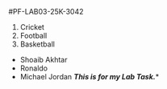 #PF-LAB03-25K-3042
1. Cricket
2. Football
3. Basketball
- Shoaib Akhtar
- Ronaldo
-  Michael Jordan
***This is for my Lab Task.****
